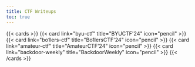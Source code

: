 ```yaml
---
title: CTF Writeups
toc: true
---
```


{{< cards >}}
  {{< card link="byu-ctf" title="BYUCTF'24" icon="pencil" >}}
  {{< card link="bo1lers-ctf" title="Bo1lersCTF'24" icon="pencil" >}}
  {{< card link="amateur-ctf" title="AmateurCTF'24" icon="pencil" >}}
  {{< card link="backdoor-weekly" title="BackdoorWeekly" icon="pencil" >}}
{{< /cards >}}